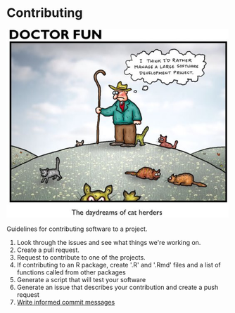 Contributing
============

![Herding cats...](images/herding-cats-cartoon.jpg)

Guidelines for contributing software to a project. 

1. Look through the issues and see what things we're working on.
2. Create a pull request.
3. Request to contribute to one of the projects.
4. If contributing to an R package, create '.R' and '.Rmd' files and a
list of functions called from other packages
5. Generate a script that will test your software
6. Generate an issue that describes your contribution and create a
   push request
7. [Write informed commit messages](https://github.com/erlang/otp/wiki/writing-good-commit-messages)
